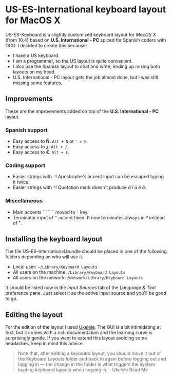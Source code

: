 US-ES-International keyboard layout for MacOS X 
===============================================

US-ES-Keyboard is a slightly customized keyboard layout for _MacOS X_ (from 10.4) based on __U.S. International - PC__ spiced for Spanish coders with OCD. I decided to create this because:

* I have a US keyboard.
* I am a programmer, so the US layout is quite convenient.
* I also use the Spanish layout to chat and write, ending up mixing both layouts on my head.
* U.S. International - PC layout gets the job almost done, but I was still missing some features.

Improvements
------------
These are the improvements added on top of the __U.S. International - PC__ layout.

### Spanish support
* Easy access to __Ñ__: ``` Alt + N ``` or ```' > N```.
* Easy access to __¿__: ``` Alt + / ```.
* Easy access to __€__: ``` Alt + E ```.

### Coding support
* Easier strings with ```'```! Apostrophe's accent input can be escaped typing it twice.
* Easier strings with ```"```! Quotation mark doesn't produce _ä î ü ë ö_.

### Miscellaneous
* Main accents __\` ´ ˜ ¨__ moved to ``` ` ``` key.
* Terminator input of ``` ^ ``` accent fixed. It now terminates always in ___^___ instead of __ˆ__.

Installing the keyboard layout
------------------------------
The file US-ES-International.bundle should be placed in one of the following folders depending on who will use it.

* Local user: ``` ~/Library/Keyboard Layouts ```
* All users on the machine: ``` /Library/Keyboard Layouts ``` 
* All users on the network: ``` /Network/Library/Keyboard Layouts ```

It should be listed now in the _Input Sources_ tab of the _Language & Text_ preference pane. Just select it as the active input source and you'll be good to go.

Editing the layout
------------------
For the edition of the layout I used [Ukelele](http://scripts.sil.org/cms/scripts/page.php?item_id=ukelele). The GUI is a bit intimidating at first, but it comes with a rich documentation and the learning curve is surprisingly gentle. If you want to extend this layout avoiding some headaches, keep in mind this advice.

> Note that, after editing a keyboard layout, you should move it out of the Keyboard Layouts folder and back in again before logging out and logging in — the change in the folder is what triggers the system loading keyboard layouts when logging in. – Ukelele Read Me
